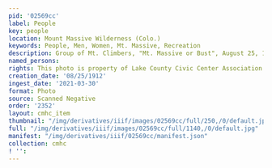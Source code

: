 ```yaml
---
pid: '02569cc'
label: People
key: people
location: Mount Massive Wilderness (Colo.)
keywords: People, Men, Women, Mt. Massive, Recreation
description: Group of Mt. Climbers, "Mt. Massive or Bust", August 25, 1912
named_persons: 
rights: This photo is property of Lake County Civic Center Association.
creation_date: '08/25/1912'
ingest_date: '2021-03-30'
format: Photo
source: Scanned Negative
order: '2352'
layout: cmhc_item
thumbnail: "/img/derivatives/iiif/images/02569cc/full/250,/0/default.jpg"
full: "/img/derivatives/iiif/images/02569cc/full/1140,/0/default.jpg"
manifest: "/img/derivatives/iiif/02569cc/manifest.json"
collection: cmhc
! '': 
---
```

